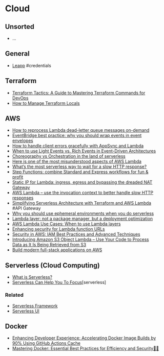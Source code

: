 # Cloud

## Unsorted

- ...

## General

- [Leapp](https://www.leapp.cloud/) #credentials

## Terraform

- [Terraform Tactics: A Guide to Mastering Terraform Commands for DevOps](https://dev.to/haythammostafa/terraform-tactics-a-guide-to-mastering-terraform-commands-for-devops-49ma)
- [How to Manage Terraform Locals](https://dev.to/env0/how-to-manage-terraform-locals-4onb)

## AWS

- [How to reprocess Lambda dead-letter queue messages on-demand](https://theburningmonk.com/2024/01/how-would-you-reprocess-lambda-dead-letter-queue-messages-on-demand)
- [EventBridge best practice: why you should wrap events in event envelopes](https://theburningmonk.com/2024/11/eventbridge-best-practice-why-you-should-wrap-events-in-event-envelopes)
- [How to handle client errors gracefully with AppSync and Lambda](https://theburningmonk.com/2021/06/how-to-handle-client-errors-gracefully-with-appsync-and-lambda)
- [When to use Light Events vs. Rich Events in Event-Driven Architectures](https://theburningmonk.com/2024/11/when-to-use-light-events-vs-rich-events-in-event-driven-architectures)
- [Choreography vs Orchestration in the land of serverless](https://theburningmonk.com/2020/08/choreography-vs-orchestration-in-the-land-of-serverless/)
- [Here is one of the most misunderstood aspects of AWS Lambda](https://theburningmonk.com/2024/11/here-is-one-of-the-most-misunderstood-aspects-of-aws-lambda)
- [What’s the most serverless way to wait for a slow HTTP response?](https://theburningmonk.com/2023/08/whats-the-most-serverless-way-to-wait-for-a-slow-http-response)
- [Step Functions: combine Standard and Express workflows for fun & profit](https://theburningmonk.com/2023/09/combine-standard-and-express-workflows-for-fun-profit)
- [Static IP for Lambda: ingress, egress and bypassing the dreaded NAT Gateway](https://theburningmonk.com/2023/09/static-ip-for-lambda-ingress-egress-and-bypassing-the-dreaded-nat-gateway)
- [AWS Lambda – use the invocation context to better handle slow HTTP responses](https://theburningmonk.com/2018/01/aws-lambda-use-the-invocation-context-to-better-handle-slow-http-responses)
- [Simplifying Serverless Architecture with Terraform and AWS Lambda](https://dev.to/etorralbab/simplifying-serverless-architecture-with-terraform-and-aws-lambda-2o7n) #API Gateway
- [Why you should use ephemeral environments when you do serverless](https://theburningmonk.com/2019/09/why-you-should-use-temporary-stacks-when-you-do-serverless)
- [Lambda layer: not a package manager, but a deployment optimization](https://theburningmonk.com/2021/05/lambda-layer-not-a-package-manager-but-a-deployment-optimization/)
- [AWS Lambda Use Cases: When to use Lambda layers](https://lumigo.io/blog/lambda-layers-when-to-use-it/)
- [Enhancing security for Lambda function URLs](https://dev.to/aws-builders/enhancing-security-for-lambda-function-urls-55dc)
- [Security in AWS: IAM Best Practices and Advanced Techniques](https://dev.to/aws-builders/security-in-aws-iam-best-practices-and-advanced-techniques-25ac)
- [Introducing Amazon S3 Object Lambda – Use Your Code to Process Data as It Is Being Retrieved from S3](https://aws.amazon.com/blogs/aws/introducing-amazon-s3-object-lambda-use-your-code-to-process-data-as-it-is-being-retrieved-from-s3/)
- [Build modern full-stack applications on AWS](https://sst.dev/)

## Serverless (Cloud Computing)

- [What is Serverless?](https://medium.com/javascript-in-plain-english/what-is-serverless-550dd9340042)
- [Serverless Can Help You To Focus](https://hackernoon.com/serverless-can-do-that-7nw32mk)[serverless]

### Related

- [Serverless Framework](https://www.serverless.com/)
- [Serverless UI](https://github.com/JakePartusch/serverlessui)

## Docker

- [Enhancing Developer Experience: Accelerating Docker Image Builds by 90% Using GitHub Actions Cache](https://medium.com/@eelzinaty/enhancing-developer-experience-accelerating-docker-image-builds-by-90-using-github-actions-cache-839acf09196c)
- [Mastering Docker: Essential Best Practices for Efficiency and Security👮🏻](https://dev.to/devops_descent/mastering-docker-essential-best-practices-for-efficiency-and-security-34ij)

